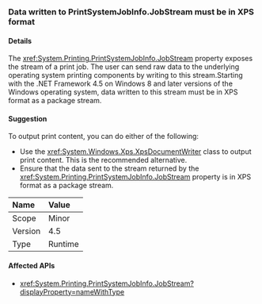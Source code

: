 ### Data written to PrintSystemJobInfo.JobStream must be in XPS format

#### Details

The <xref:System.Printing.PrintSystemJobInfo.JobStream> property exposes the stream of a print job. The user can send raw data to the underlying operating system printing components by writing to this stream.Starting with the .NET Framework 4.5 on Windows 8 and later versions of the Windows operating system, data written to this stream must be in XPS format as a package stream.

#### Suggestion

To output print content, you can do either of the following:<ul><li>Use the <xref:System.Windows.Xps.XpsDocumentWriter> class to output print content. This is the recommended alternative.</li><li>Ensure that the data sent to the stream returned by the <xref:System.Printing.PrintSystemJobInfo.JobStream> property is in XPS format as a package stream.</li></ul>

| Name    | Value       |
|:--------|:------------|
| Scope   |Minor|
|Version|4.5|
|Type|Runtime|

#### Affected APIs

- <xref:System.Printing.PrintSystemJobInfo.JobStream?displayProperty=nameWithType>

<!--

#### Affected APIs

- `P:System.Printing.PrintSystemJobInfo.JobStream`

-->
